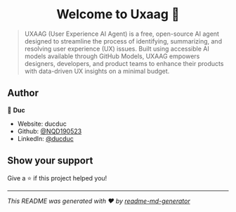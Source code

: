 <h1 align="center">Welcome to Uxaag 👋</h1>
<p>
</p>

> UXAAG (User Experience AI Agent) is a free, open-source AI agent designed to streamline the process of identifying, summarizing, and resolving user experience (UX) issues. Built using accessible AI models available through GitHub Models, UXAAG empowers designers, developers, and product teams to enhance their products with data-driven UX insights on a minimal budget.

## Author

👤 **Duc**

* Website: ducduc
* Github: [@NQD190523](https://github.com/NQD190523)
* LinkedIn: [@ducduc](https://linkedin.com/in/ducduc)

## Show your support

Give a ⭐️ if this project helped you!

***
_This README was generated with ❤️ by [readme-md-generator](https://github.com/kefranabg/readme-md-generator)_
